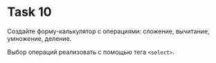# Task 10

Создайте форму-калькулятор c операциями: сложение, вычитание, умножение, деление.

Выбор операций реализовать с помощью тега `<select>`.
